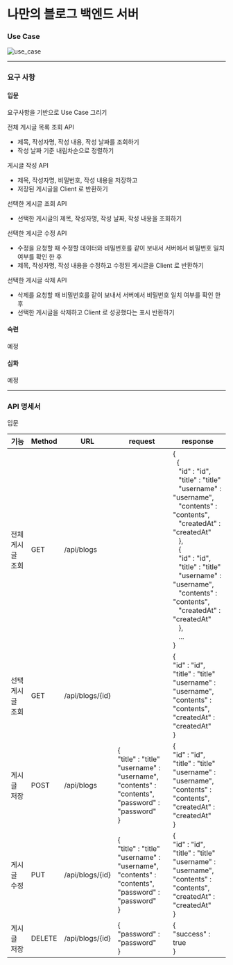 # 나만의 블로그 백엔드 서버

### Use Case
![use_case](https://github.com/mabyoungg/sparta-blog/assets/131260371/e44d942b-82e7-44cc-8b80-7f6dfac18c4c)

-------------------------------------------------
### 요구 사항
#### 입문
요구사항을 기반으로 Use Case 그리기

전체 게시글 목록 조회 API
- 제목, 작성자명, 작성 내용, 작성 날짜를 조회하기
- 작성 날짜 기준 내림차순으로 정렬하기

게시글 작성 API
- 제목, 작성자명, 비밀번호, 작성 내용을 저장하고
- 저장된 게시글을 Client 로 반환하기

선택한 게시글 조회 API
- 선택한 게시글의 제목, 작성자명, 작성 날짜, 작성 내용을 조회하기

선택한 게시글 수정 API
- 수정을 요청할 때 수정할 데이터와 비밀번호를 같이 보내서 서버에서 비밀번호 일치 여부를 확인 한 후
- 제목, 작성자명, 작성 내용을 수정하고 수정된 게시글을 Client 로 반환하기

선택한 게시글 삭제 API
- 삭제를 요청할 때 비밀번호를 같이 보내서 서버에서 비밀번호 일치 여부를 확인 한 후
- 선택한 게시글을 삭제하고 Client 로 성공했다는 표시 반환하기
#### 숙련
예정
#### 심화
예정

-------------------------------------------------
### API 명세서
입문

| 기능      | Method      | URL                     | request                                                                                                               | response                                                                                                                                                                                                                                                                                                                              |
| --------- | ----------- | ---------------------- |-----------------------------------------------------------------------------------------------------------------------|---------------------------------------------------------------------------------------------------------------------------------------------------------------------------------------------------------------------------------------------------------------------------------------------------------------------------------------|
| 전체 게시글 조회 | GET           |	/api/blogs |                                                                                                                       | { </br>&nbsp;&nbsp;{ </br>&nbsp;&nbsp; "id" : "id", </br>&nbsp;&nbsp; "title" : "title" </br>&nbsp;&nbsp; "username" : "username", </br>&nbsp;&nbsp; "contents" : "contents", </br>&nbsp;&nbsp; "createdAt" : "createdAt" </br>&nbsp;&nbsp; }, </br>&nbsp;&nbsp; { </br>&nbsp;&nbsp; "id" : "id", </br>&nbsp;&nbsp; "title" : "title" </br>&nbsp;&nbsp; "username" : "username", </br>&nbsp;&nbsp; "contents" : "contents", </br>&nbsp;&nbsp; "createdAt" : "createdAt" </br>&nbsp;&nbsp; },</br>&nbsp;&nbsp; ... </br> } |
| 선택 게시글 조회 | GET          |/api/blogs/{id} |                                                                                                                       | { </br> "id" : "id", </br> "title" : "title" </br> "username" : "username", </br> "contents" : "contents", </br> "createdAt" : "createdAt" </br> }                                                                                                                                                                                    |
| 게시글 저장 | POST          |/api/blogs      | { </br> "title" : "title" </br> "username" : "username", </br> "contents" : "contents", </br> "password" : "password" </br> } | { </br> "id" : "id", </br> "title" : "title" </br> "username" : "username", </br> "contents" : "contents", </br> "createdAt" : "createdAt"</br> }                                                                                                                                                                                     |
| 게시글 수정 | PUT          |/api/blogs/{id}       | { </br> "title" : "title" </br> "username" : "username", </br> "contents" : "contents", </br> "password" : "password" </br> } | { </br>"id" : "id", </br> "title" : "title" </br> "username" : "username", </br> "contents" : "contents", </br> "createdAt" : "createdAt" </br> }                                                                                                                                                                                     |
| 게시글 저장 | DELETE       |/api/blogs/{id}      | { </br>	"password" : "password" </br> }                                                                               | { </br> "success" : true </br> }                                                                                                                                                                                                                                                                                                      |
